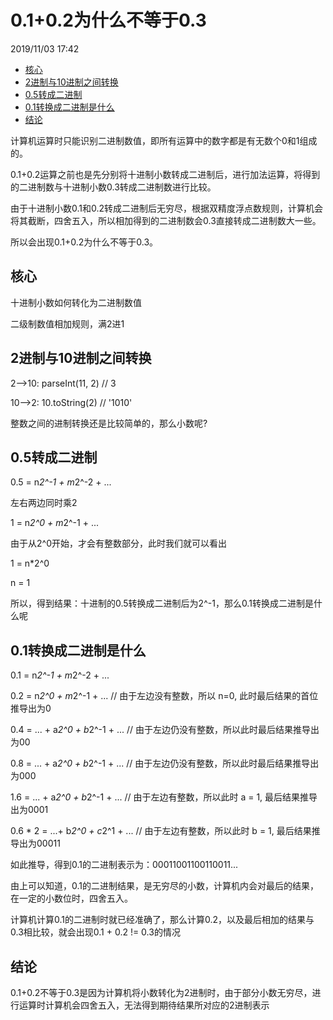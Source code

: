 # 0.1+0.2为什么不等于0.3

2019/11/03 17:42
<!-- TOC -->

- [核心](#核心)
- [2进制与10进制之间转换](#2进制与10进制之间转换)
- [0.5转成二进制](#05转成二进制)
- [0.1转换成二进制是什么](#01转换成二进制是什么)
- [结论](#结论)

<!-- /TOC -->

计算机运算时只能识别二进制数值，即所有运算中的数字都是有无数个0和1组成的。

0.1+0.2运算之前也是先分别将十进制小数转成二进制后，进行加法运算，将得到的二进制数与十进制小数0.3转成二进制数进行比较。

由于十进制小数0.1和0.2转成二进制后无穷尽，根据双精度浮点数规则，计算机会将其截断，四舍五入，所以相加得到的二进制数会0.3直接转成二进制数大一些。

所以会出现0.1+0.2为什么不等于0.3。

## 核心

十进制小数如何转化为二进制数值

二级制数值相加规则，满2进1

## 2进制与10进制之间转换

2——>10: parseInt(11, 2)  // 3

10——>2: 10.toString(2)   // '1010'

整数之间的进制转换还是比较简单的，那么小数呢?

## 0.5转成二进制

0.5 = n*2^-1 + m*2^-2 + ...

左右两边同时乘2

1 = n*2^0 + m*2^-1 + ...

由于从2^0开始，才会有整数部分，此时我们就可以看出

1 = n*2^0

n = 1

所以，得到结果：十进制的0.5转换成二进制后为2^-1，那么0.1转换成二进制是什么呢

## 0.1转换成二进制是什么

0.1 = n*2^-1 + m*2^-2 + ...

0.2 = n*2^0 + m*2^-1 + ...   // 由于左边没有整数，所以 n=0, 此时最后结果的首位推导出为0

0.4 = ... + a*2^0 + b*2^-1 + ...  // 由于左边仍没有整数，所以此时最后结果推导出为00

0.8 = ... + a*2^0 + b*2^-1 + ...  // 由于左边仍没有整数，所以此时最后结果推导出为000

1.6 = ... + a*2^0 + b*2^-1 + ...  // 由于左边有整数，所以此时 a = 1, 最后结果推导出为0001

0.6 * 2 = ...+ b*2^0 + c*2^1 + ...  // 由于左边有整数，所以此时 b = 1, 最后结果推导出为00011

如此推导，得到0.1的二进制表示为：00011001100110011...

由上可以知道，0.1的二进制结果，是无穷尽的小数，计算机内会对最后的结果，在一定的小数位时，四舍五入。

计算机计算0.1的二进制时就已经准确了，那么计算0.2，以及最后相加的结果与0.3相比较，就会出现0.1 + 0.2 != 0.3的情况

## 结论

0.1+0.2不等于0.3是因为计算机将小数转化为2进制时，由于部分小数无穷尽，进行运算时计算机会四舍五入，无法得到期待结果所对应的2进制表示

